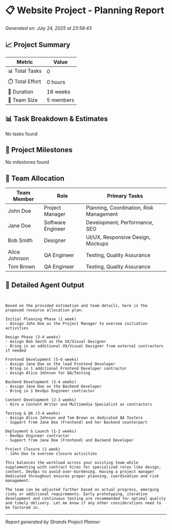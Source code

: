 # 📋 Website Project - Planning Report

*Generated on: July 24, 2025 at 23:58:43*

## 📈 Project Summary


| Metric | Value |
|--------|-------|
| 📊 Total Tasks | 0 |
| ⏱️ Total Effort | 0 hours |
| 📅 Duration | 16 weeks |
| 👥 Team Size | 5 members |


## 📊 Task Breakdown & Estimates

No tasks found

## 🎯 Project Milestones

No milestones found

## 👥 Team Allocation

| Team Member | Role | Primary Tasks |
|-------------|------|---------------|
| John Doe | Project Manager | Planning, Coordination, Risk Management |
| Jane Doe | Software Engineer | Development, Performance, SEO |
| Bob Smith | Designer | UI/UX, Responsive Design, Mockups |
| Alice Johnson | QA Engineer | Testing, Quality Assurance |
| Tom Brown | QA Engineer | Testing, Quality Assurance |


## 📄 Detailed Agent Output

```


Based on the provided estimation and team details, here is the proposed resource allocation plan:

Initial Planning Phase (1 week)
- Assign John Doe as the Project Manager to oversee initiation activities

Design Phase (3-4 weeks)  
- Assign Bob Smith as the UX/Visual Designer
- Bring in an additional UX/Visual Designer from external contractors if needed

Frontend Development (5-6 weeks)
- Assign Jane Doe as the lead Frontend Developer
- Bring in 1 additional Frontend Developer contractor 
- Assign Alice Johnson for QA/Testing

Backend Development (3-4 weeks)
- Assign Jane Doe as the Backend Developer 
- Bring in 1 DevOps Engineer contractor

Content Development (2-3 weeks)
- Hire a Content Writer and Multimedia Specialist as contractors

Testing & QA (3-4 weeks)  
- Assign Alice Johnson and Tom Brown as dedicated QA Testers
- Support from Jane Doe (Frontend) and her Backend counterpart 

Deployment & Launch (1-2 weeks)
- DevOps Engineer contractor 
- Support from Jane Doe (Frontend) and Backend Developer

Project Closure (1 week)
- John Doe to oversee closure activities

This balances the workload across your existing team while supplementing with contract hires for specialized roles like design, content, DevOps to avoid over-burdening. Having a project manager dedicated throughout ensures proper planning, coordination and risk management.

The team can be adjusted further based on actual progress, emerging risks or additional requirements. Early prototyping, iterative development and continuous testing are recommended for optimal quality and timely delivery. Let me know if any other considerations need to be factored in.

```

---
*Report generated by Strands Project Planner*
